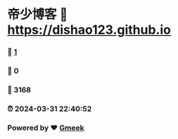 # 帝少博客 :link: https://dishao123.github.io 
### :page_facing_up: [1](https://dishao123.github.io/tag.html) 
### :speech_balloon: 0 
### :hibiscus: 3168 
### :alarm_clock: 2024-03-31 22:40:52 
### Powered by :heart: [Gmeek](https://github.com/Meekdai/Gmeek)
